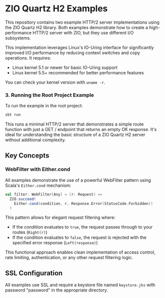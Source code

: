 # ZIO Quartz H2 Examples

This repository contains two example HTTP/2 server implementations using the ZIO Quartz H2 library. Both examples demonstrate how to create a high-performance HTTP/2 server with ZIO, but they use different I/O subsystems.

This implementation leverages Linux's IO-Uring interface for significantly improved I/O performance by reducing context switches and copy operations. It requires:
- Linux kernel 5.1 or newer for basic IO-Uring support
- Linux kernel 5.5+ recommended for better performance features

You can check your kernel version with `uname -r`.

### 3. Running the Root Project Example

To run the example in the root project:

```bash
sbt run
```

This runs a minimal HTTP/2 server that demonstrates a simple route function with just a GET / endpoint that returns an empty OK response. It's ideal for understanding the basic structure of a ZIO Quartz H2 server without additional complexity.

## Key Concepts

### WebFilter with Either.cond

All examples demonstrate the use of a powerful WebFilter pattern using Scala's `Either.cond` mechanism:

```scala
val filter: WebFilter[Any] = (r: Request) =>
  ZIO.succeed(
    Either.cond(condition, r, Response.Error(StatusCode.Forbidden))
  )
```

This pattern allows for elegant request filtering where:
- If the condition evaluates to `true`, the request passes through to your routes (`Right(r)`)  
- If the condition evaluates to `false`, the request is rejected with the specified error response (`Left(response)`)

This functional approach enables clean implementation of access control, rate limiting, authentication, or any other request filtering logic.

## SSL Configuration

All examples use SSL and require a keystore file named `keystore.jks` with password "password" in the appropriate directory.
